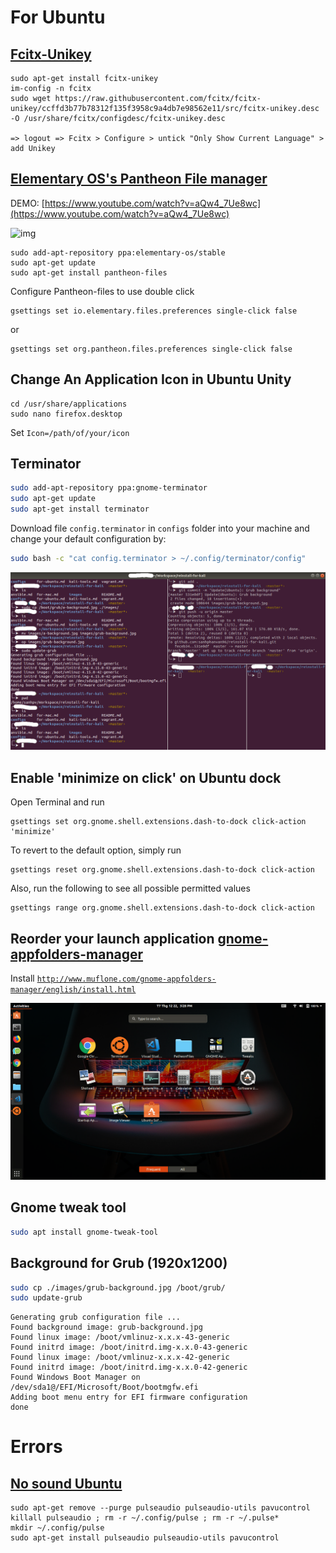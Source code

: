 # For Ubuntu

## [Fcitx-Unikey](https://www.sitecuatui.com/fcitx-unikey/)

```
sudo apt-get install fcitx-unikey
im-config -n fcitx
sudo wget https://raw.githubusercontent.com/fcitx/fcitx-unikey/ccffd3b77b78312f135f3958c9a4db7e98562e11/src/fcitx-unikey.desc -O /usr/share/fcitx/configdesc/fcitx-unikey.desc

=> logout => Fcitx > Configure > untick "Only Show Current Language" > add Unikey
```
## [Elementary OS's Pantheon File manager](https://github.com/elementary/files)
DEMO: 
[https://www.youtube.com/watch?v=aQw4_7Ue8wc](https://www.youtube.com/watch?v=aQw4_7Ue8wc)

![img](https://i.stack.imgur.com/Fv1PB.png)

```
sudo add-apt-repository ppa:elementary-os/stable
sudo apt-get update
sudo apt-get install pantheon-files
```
Configure Pantheon-files to use double click

```
gsettings set io.elementary.files.preferences single-click false
```
or
```
gsettings set org.pantheon.files.preferences single-click false
```
## Change An Application Icon in Ubuntu Unity

```
cd /usr/share/applications
sudo nano firefox.desktop
```

Set ```Icon=/path/of/your/icon```

## Terminator

```bash
sudo add-apt-repository ppa:gnome-terminator
sudo apt-get update
sudo apt-get install terminator
```

Download file ```config.terminator``` in ```configs``` folder into your machine and change your default configuration by: 

```bash
sudo bash -c "cat config.terminator > ~/.config/terminator/config"
```
![img](images/terminator.png)
## Enable 'minimize on click' on Ubuntu dock

Open Terminal and run
```
gsettings set org.gnome.shell.extensions.dash-to-dock click-action 'minimize'
```
To revert to the default option, simply run 
```
gsettings reset org.gnome.shell.extensions.dash-to-dock click-action
```
Also, run the following to see all possible permitted values 
```
gsettings range org.gnome.shell.extensions.dash-to-dock click-action
```

## Reorder your launch application [gnome-appfolders-manager](http://www.muflone.com/jekyll/gnome-appfolders-manager/english/)
Install [```http://www.muflone.com/gnome-appfolders-manager/english/install.html```](http://www.muflone.com/gnome-appfolders-manager/english/install.html)

![img](images/gnome-appfolders-manager.png)

## Gnome tweak tool
```bash
sudo apt install gnome-tweak-tool
```

## Background for Grub (1920x1200)
```bash
sudo cp ./images/grub-background.jpg /boot/grub/
sudo update-grub
```
```
Generating grub configuration file ...
Found background image: grub-background.jpg
Found linux image: /boot/vmlinuz-x.x.x-43-generic
Found initrd image: /boot/initrd.img-x.x.0-43-generic
Found linux image: /boot/vmlinuz-x.x.x-42-generic
Found initrd image: /boot/initrd.img-x.x.0-42-generic
Found Windows Boot Manager on /dev/sda1@/EFI/Microsoft/Boot/bootmgfw.efi
Adding boot menu entry for EFI firmware configuration
done
```

# Errors

## [No sound Ubuntu](https://help.ubuntu.com/community/SoundTroubleshootingProcedure)

```
sudo apt-get remove --purge pulseaudio pulseaudio-utils pavucontrol
killall pulseaudio ; rm -r ~/.config/pulse ; rm -r ~/.pulse*
mkdir ~/.config/pulse
sudo apt-get install pulseaudio pulseaudio-utils pavucontrol
```